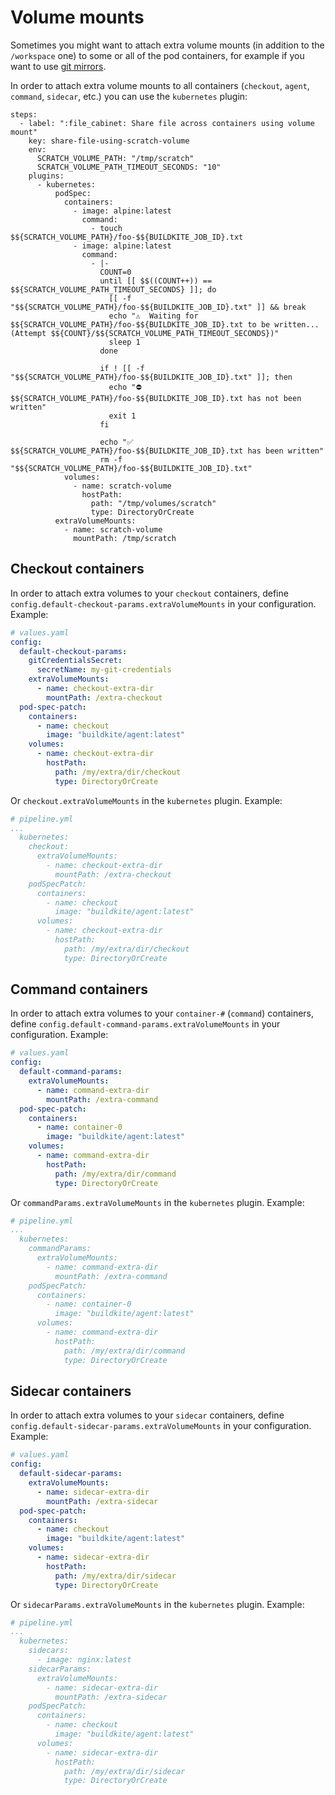 # Volume mounts

Sometimes you might want to attach extra volume mounts (in addition to the `/workspace` one) to some or all of the pod containers, for example if you want to use [git mirrors](https://buildkite.com/docs/agent/v3#promoted-experiments-git-mirrors). 

In order to attach extra volume mounts to all containers (`checkout`, `agent`, `command`, `sidecar`, etc.) you can use the `kubernetes` plugin:

```
steps:
  - label: ":file_cabinet: Share file across containers using volume mount"
    key: share-file-using-scratch-volume
    env:
      SCRATCH_VOLUME_PATH: "/tmp/scratch"
      SCRATCH_VOLUME_PATH_TIMEOUT_SECONDS: "10"
    plugins:
      - kubernetes:
          podSpec:
            containers:
              - image: alpine:latest
                command:
                  - touch $${SCRATCH_VOLUME_PATH}/foo-$${BUILDKITE_JOB_ID}.txt
              - image: alpine:latest
                command:
                  - |-
                    COUNT=0
                    until [[ $$((COUNT++)) == $${SCRATCH_VOLUME_PATH_TIMEOUT_SECONDS} ]]; do
                      [[ -f "$${SCRATCH_VOLUME_PATH}/foo-$${BUILDKITE_JOB_ID}.txt" ]] && break
                      echo "⚠️  Waiting for $${SCRATCH_VOLUME_PATH}/foo-$${BUILDKITE_JOB_ID}.txt to be written... (Attempt $${COUNT}/$${SCRATCH_VOLUME_PATH_TIMEOUT_SECONDS})"
                      sleep 1
                    done

                    if ! [[ -f "$${SCRATCH_VOLUME_PATH}/foo-$${BUILDKITE_JOB_ID}.txt" ]]; then
                      echo "⛔ $${SCRATCH_VOLUME_PATH}/foo-$${BUILDKITE_JOB_ID}.txt has not been written"
                      exit 1
                    fi

                    echo "✅ $${SCRATCH_VOLUME_PATH}/foo-$${BUILDKITE_JOB_ID}.txt has been written"
                    rm -f "$${SCRATCH_VOLUME_PATH}/foo-$${BUILDKITE_JOB_ID}.txt"
            volumes:
              - name: scratch-volume
                hostPath:
                  path: "/tmp/volumes/scratch"
                  type: DirectoryOrCreate
          extraVolumeMounts:
            - name: scratch-volume
              mountPath: /tmp/scratch
```

## Checkout containers

In order to attach extra volumes to your `checkout` containers, define `config.default-checkout-params.extraVolumeMounts` in your configuration. Example:

```yaml
# values.yaml
config:
  default-checkout-params:
    gitCredentialsSecret:
      secretName: my-git-credentials
    extraVolumeMounts:
      - name: checkout-extra-dir
        mountPath: /extra-checkout
  pod-spec-patch:
    containers:
      - name: checkout
        image: "buildkite/agent:latest"
    volumes:
      - name: checkout-extra-dir
        hostPath:
          path: /my/extra/dir/checkout
          type: DirectoryOrCreate
```

Or `checkout.extraVolumeMounts` in the `kubernetes` plugin. Example:

```yaml
# pipeline.yml
...
  kubernetes:
    checkout:
      extraVolumeMounts:
        - name: checkout-extra-dir
          mountPath: /extra-checkout
    podSpecPatch:
      containers:
        - name: checkout
          image: "buildkite/agent:latest"
      volumes:
        - name: checkout-extra-dir
          hostPath:
            path: /my/extra/dir/checkout
            type: DirectoryOrCreate
```

## Command containers

In order to attach extra volumes to your `container-#` (`command`) containers, define `config.default-command-params.extraVolumeMounts` in your configuration. Example:

```yaml
# values.yaml
config:
  default-command-params:
    extraVolumeMounts:
      - name: command-extra-dir
        mountPath: /extra-command
  pod-spec-patch:
    containers:
      - name: container-0
        image: "buildkite/agent:latest"
    volumes:
      - name: command-extra-dir
        hostPath:
          path: /my/extra/dir/command
          type: DirectoryOrCreate
```

Or `commandParams.extraVolumeMounts` in the `kubernetes` plugin. Example:

```yaml
# pipeline.yml
...
  kubernetes:
    commandParams:
      extraVolumeMounts:
        - name: command-extra-dir
          mountPath: /extra-command
    podSpecPatch:
      containers:
        - name: container-0
          image: "buildkite/agent:latest"
      volumes:
        - name: command-extra-dir
          hostPath:
            path: /my/extra/dir/command
            type: DirectoryOrCreate
```

## Sidecar containers

In order to attach extra volumes to your `sidecar` containers, define `config.default-sidecar-params.extraVolumeMounts` in your configuration. Example:

```yaml
# values.yaml
config:
  default-sidecar-params:
    extraVolumeMounts:
      - name: sidecar-extra-dir
        mountPath: /extra-sidecar
  pod-spec-patch:
    containers:
      - name: checkout
        image: "buildkite/agent:latest"
    volumes:
      - name: sidecar-extra-dir
        hostPath:
          path: /my/extra/dir/sidecar
          type: DirectoryOrCreate
```

Or `sidecarParams.extraVolumeMounts` in the `kubernetes` plugin. Example:

```yaml
# pipeline.yml
...
  kubernetes:
    sidecars:
      - image: nginx:latest
    sidecarParams:
      extraVolumeMounts:
        - name: sidecar-extra-dir
          mountPath: /extra-sidecar
    podSpecPatch:
      containers:
        - name: checkout
          image: "buildkite/agent:latest"
      volumes:
        - name: sidecar-extra-dir
          hostPath:
            path: /my/extra/dir/sidecar
            type: DirectoryOrCreate
```
